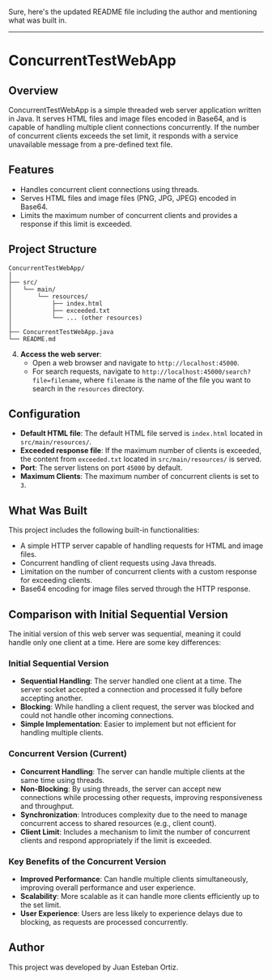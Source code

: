 Sure, here's the updated README file including the author and mentioning what was built in.

---

# ConcurrentTestWebApp

## Overview
ConcurrentTestWebApp is a simple threaded web server application written in Java. It serves HTML files and image files encoded in Base64, and is capable of handling multiple client connections concurrently. If the number of concurrent clients exceeds the set limit, it responds with a service unavailable message from a pre-defined text file.

## Features
- Handles concurrent client connections using threads.
- Serves HTML files and image files (PNG, JPG, JPEG) encoded in Base64.
- Limits the maximum number of concurrent clients and provides a response if this limit is exceeded.

## Project Structure
```
ConcurrentTestWebApp/
│
├── src/
│   └── main/
│       └── resources/
│           ├── index.html
│           ├── exceeded.txt
│           └── ... (other resources)
│
├── ConcurrentTestWebApp.java
└── README.md
```



4. **Access the web server**:
    - Open a web browser and navigate to `http://localhost:45000`.
    - For search requests, navigate to `http://localhost:45000/search?file=filename`, where `filename` is the name of the file you want to search in the `resources` directory.

## Configuration
- **Default HTML file**: The default HTML file served is `index.html` located in `src/main/resources/`.
- **Exceeded response file**: If the maximum number of clients is exceeded, the content from `exceeded.txt` located in `src/main/resources/` is served.
- **Port**: The server listens on port `45000` by default.
- **Maximum Clients**: The maximum number of concurrent clients is set to `3`.

## What Was Built
This project includes the following built-in functionalities:
- A simple HTTP server capable of handling requests for HTML and image files.
- Concurrent handling of client requests using Java threads.
- Limitation on the number of concurrent clients with a custom response for exceeding clients.
- Base64 encoding for image files served through the HTTP response.

## Comparison with Initial Sequential Version
The initial version of this web server was sequential, meaning it could handle only one client at a time. Here are some key differences:

### Initial Sequential Version
- **Sequential Handling**: The server handled one client at a time. The server socket accepted a connection and processed it fully before accepting another.
- **Blocking**: While handling a client request, the server was blocked and could not handle other incoming connections.
- **Simple Implementation**: Easier to implement but not efficient for handling multiple clients.

### Concurrent Version (Current)
- **Concurrent Handling**: The server can handle multiple clients at the same time using threads.
- **Non-Blocking**: By using threads, the server can accept new connections while processing other requests, improving responsiveness and throughput.
- **Synchronization**: Introduces complexity due to the need to manage concurrent access to shared resources (e.g., client count).
- **Client Limit**: Includes a mechanism to limit the number of concurrent clients and respond appropriately if the limit is exceeded.

### Key Benefits of the Concurrent Version
- **Improved Performance**: Can handle multiple clients simultaneously, improving overall performance and user experience.
- **Scalability**: More scalable as it can handle more clients efficiently up to the set limit.
- **User Experience**: Users are less likely to experience delays due to blocking, as requests are processed concurrently.


## Author
This project was developed by Juan Esteban Ortiz.



